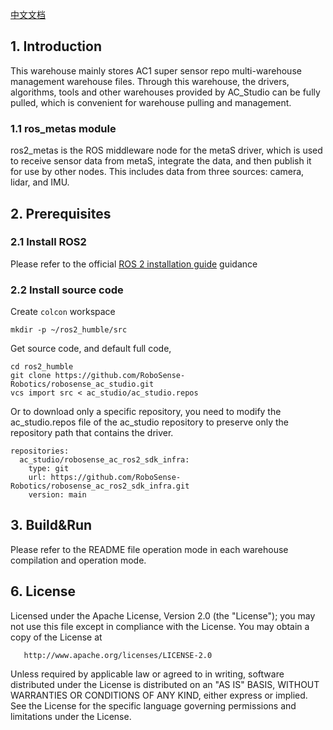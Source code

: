 [中文文档](http://10.10.0.20/super_sensor_sdk/ros2_sdk/sdk_infra/-/blob/main/README_CN.md)

## 1. Introduction

This warehouse mainly stores AC1 super sensor repo multi-warehouse management warehouse files. Through this warehouse, the drivers, algorithms, tools and other warehouses provided by AC_Studio can be fully pulled, which is convenient for warehouse pulling and management.

### 1.1 ros_metas module

ros2_metas is the ROS middleware node for the metaS driver, which is used to receive sensor data from metaS, integrate the data, and then publish it for use by other nodes. This includes data from three sources: camera, lidar, and IMU.



## 2. Prerequisites

### 2.1 Install ROS2

Please refer to the official [ROS 2 installation guide](https://docs.ros.org/en/humble/Installation/Ubuntu-Install-Debians.html) guidance

### 2.2 Install source code

Create `colcon` workspace

```
mkdir -p ~/ros2_humble/src
```

Get source code, and default full code,

```shell
cd ros2_humble
git clone https://github.com/RoboSense-Robotics/robosense_ac_studio.git
vcs import src < ac_studio/ac_studio.repos
```

Or to download only a specific repository, you need to modify the ac_studio.repos file of the ac_studio repository to preserve only the repository path that contains the driver.

```shell
repositories:
  ac_studio/robosense_ac_ros2_sdk_infra:
    type: git
    url: https://github.com/RoboSense-Robotics/robosense_ac_ros2_sdk_infra.git
    version: main
```



## 3. Build&Run

Please refer to the README file operation mode in each warehouse compilation and operation mode.



## 6. License
Licensed under the Apache License, Version 2.0 (the "License"); you may not use this file except in compliance with the License. You may obtain a copy of the License at

       http://www.apache.org/licenses/LICENSE-2.0

Unless required by applicable law or agreed to in writing, software distributed under the License is distributed on an "AS IS" BASIS, WITHOUT WARRANTIES OR CONDITIONS OF ANY KIND, either express or implied. See the License for the specific language governing permissions and limitations under the License.
